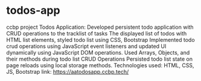 # todos-app
ccbp project
Todos Application:
Developed persistent todo application with CRUD operations to the tracklist of tasks
The displayed list of todos with HTML list elements, styled todo list using CSS, Bootstrap
Implemented todo crud operations using JavaScript event listeners and updated UI dynamically using JavaScript DOM operations.
Used Arrays, Objects, and their methods during todo list CRUD Operations Persisted todo list state on 
page reloads using local storage methods.
Technologies used: HTML, CSS, JS, Bootstrap
link: https://aatodosapp.ccbp.tech/
